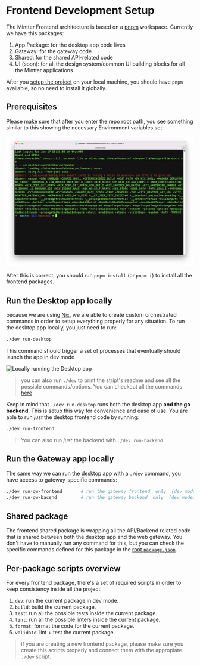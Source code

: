 # Frontend Development Setup

The Mintter Frontend architecture is based on a [pnpm](https://pnpm.io) workspace. Currently we have this packages:

1. App Package: for the desktop app code lives
2. Gateway: for the gateway code
3. Shared: for the shared API-related code
4. UI (soon): for all the design system/common UI building blocks for all the Mintter applications

After you [setup the project](./dev-setup.md) on your local machine, you should have `pnpm` available, so no need to install it globally.

## Prerequisites

Please make sure that after you enter the repo root path, you see something similar to this showing the necessary Environment variables set:

![dev-setup-root-terminal.png](./assets/dev-setup-root-terminal.png)

After this is correct, you should run `pnpm install` (or `pnpm i`) to install all the frontend packages.

## Run the Desktop app locally

because we are using [Nix](./nix.md), we are able to create custom orchestrated commands in order to setup everything properly for any situation. To run the desktop app locally, you just need to run:

```bash
./dev run-desktop
```

This command should trigger a set of processes that eventually should launch the app in dev mode

![Locally running the Desktop app](./assets/dev-setup-local-run.png)

> you can also run `./dev` to print the stript's readme and see all the possible commands/options. You can checkout all the commands [here](../dev)

Keep in mind that `./dev run-desktop` runs both the desktop app **and the go backend**. This is setup this way for convenience and ease of use. You are able to run _just_ the desktop frontend code by running:

```bash
./dev run-frontend
```

> You can also run _just_ the backend with `./dev run-backend`

## Run the Gateway app locally

The same way we can run the desktop app with a `./dev` command, you have access to gateway-specific commands:

```bash
./dev run-gw-frontend 		# run the gateway frontend _only_ (dev mode)
./dev run-gw-bacend			# run the gateway backend _only_ (dev mode)
```

## Shared package

The frontend shared package is wrapping all the API/Backend related code that is shared between both the desktop app and the web gateway. You don't have to manually run any command for this, but you can check the specific commands defined for this package in the [root `package.json`](../package.json).

## Per-package scripts overview

For every frontend package, there's a set of required scripts in order to keep consistency inside all the project:

1. `dev`: run the current package in dev mode.
2. `build`: build the current package.
3. `test`: run all the possible tests inside the current package.
4. `lint`: run all the possible linters inside the current package.
5. `format`: format the code for the current package.
6. `validate`: lint + test the current package.

> if you are creating a new frontend package, please make sure you create this scripts properly and connect them with the appropiate `./dev` script.


